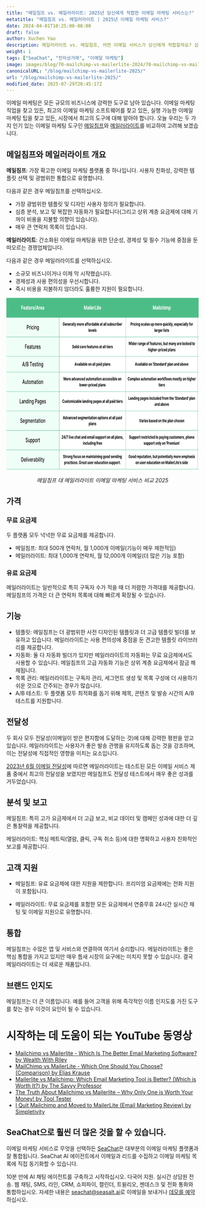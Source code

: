 ```yaml
---
title: "메일침프 vs. 메일러라이트: 2025년 당신에게 적합한 이메일 마케팅 서비스는?"
metatitle: "메일침프 vs. 메일러라이트 | 2025년 이메일 마케팅 서비스?"
date: 2024-04-01T10:25:00-08:00
draft: false
author: Xuchen Yao
description: 메일러라이트 vs. 메일침프, 어떤 이메일 서비스가 당신에게 적합할까요? 심층 비교를 통해 기능, 가격 등을 분석합니다.
weight: 1
tags: ["SeaChat", "전자상거래", "이메일 마케팅"]
image: images/blog/70-mailchimp-vs-mailerlite-2024/70-mailchimp-vs-mailerlite-2024.jpg
canonicalURL: "/blog/mailchimp-vs-mailerlite-2025/"
url: "/blog/mailchimp-vs-mailerlite-2025/"
modified_date: 2025-07-29T20:45:17Z
---
```


이메일 마케팅은 모든 규모의 비즈니스에 강력한 도구로 남아 있습니다. 이메일 마케팅 직업을 찾고 있든, 최고의 이메일 마케팅 소프트웨어를 찾고 있든, 실행 가능한 이메일 마케팅 팁을 찾고 있든, 시장에서 최고의 도구에 대해 알아야 합니다. 오늘 우리는 두 가지 인기 있는 이메일 마케팅 도구인 [메일침프](https://mailchimp.com/)와 [메일러라이트](https://www.mailerlite.com/)를 비교하여 고려해 보겠습니다.


## 메일침프와 메일러라이트 개요

**메일침프**: 가장 확고한 이메일 마케팅 플랫폼 중 하나입니다. 사용자 친화성, 강력한 템플릿 선택 및 광범위한 통합으로 유명합니다.

다음과 같은 경우 메일침프를 선택하십시오.

- 가장 광범위한 템플릿 및 디자인 사용자 정의가 필요합니다.
- 심층 분석, 보고 및 복잡한 자동화가 필요합니다(그리고 상위 계층 요금제에 대해 기꺼이 비용을 지불할 의향이 있습니다).
- 매우 큰 연락처 목록이 있습니다.



**메일러라이트**: 간소화된 이메일 마케팅을 위한 단순성, 경제성 및 필수 기능에 중점을 둔 떠오르는 경쟁업체입니다.

다음과 같은 경우 메일러라이트를 선택하십시오.

- 소규모 비즈니이거나 이제 막 시작했습니다.
- 경제성과 사용 편의성을 우선시합니다.
- 즉시 비용을 지불하지 않더라도 훌륭한 지원이 필요합니다.

<center>
<img height="450px" src="/images/blog/70-mailchimp-vs-mailerlite-2024/mailchimp-and-mailerlite-email-marketing-service-comparison-2024.png" alt="메일침프 대 메일러라이트 이메일 마케팅 서비스 비교 2025"/>

*메일침프 대 메일러라이트 이메일 마케팅 서비스 비교 2025*
</center>

## 가격

### 무료 요금제

두 플랫폼 모두 넉넉한 무료 요금제를 제공합니다.

- 메일침프: 최대 500개 연락처, 월 1,000개 이메일(기능이 매우 제한적임)
- 메일러라이트: 최대 1,000개 연락처, 월 12,000개 이메일(더 많은 기능 포함)

### 유료 요금제
메일러라이트는 일반적으로 특히 구독자 수가 적을 때 더 저렴한 가격대를 제공합니다. 메일침프의 가격은 더 큰 연락처 목록에 대해 빠르게 확장될 수 있습니다.

## 기능


- 템플릿: 메일침프는 더 광범위한 사전 디자인된 템플릿과 더 고급 템플릿 빌더를 보유하고 있습니다. 메일러라이트는 사용 편의성에 중점을 둔 견고한 템플릿 라이브러리를 제공합니다.
- 자동화: 둘 다 자동화 빌더가 있지만 메일러라이트의 자동화는 무료 요금제에서도 사용할 수 있습니다. 메일침프의 고급 자동화 기능은 상위 계층 요금제에서 잠금 해제됩니다.
- 목록 관리: 메일러라이트는 구독자 관리, 세그먼트 생성 및 목록 구성에 더 사용하기 쉬운 것으로 간주되는 경우가 많습니다.
- A/B 테스트: 두 플랫폼 모두 최적화를 돕기 위해 제목, 콘텐츠 및 발송 시간의 A/B 테스트를 지원합니다.


## 전달성

두 회사 모두 전달성(이메일이 받은 편지함에 도달하는 것)에 대해 강력한 평판을 얻고 있습니다. 메일러라이트는 사용자가 좋은 발송 관행을 유지하도록 돕는 것을 강조하며, 이는 전달성에 직접적인 영향을 미치는 요소입니다.

[​​2023년 6월 이메일 전달성](https://www.emailtooltester.com/en/blog/email-deliverability-june-2023/)에 따르면 메일러라이트는 테스트된 모든 이메일 서비스 제품 중에서 최고의 전달성을 보였지만 메일침프도 전달성 테스트에서 매우 좋은 성과를 거두었습니다.

## 분석 및 보고

메일침프: 특히 고가 요금제에서 더 고급 보고, 비교 데이터 및 캠페인 성과에 대한 더 깊은 통찰력을 제공합니다.

메일러라이트: 핵심 메트릭(열람, 클릭, 구독 취소 등)에 대한 명확하고 사용자 친화적인 보고를 제공합니다.

## 고객 지원

- 메일침프: 유료 요금제에 대한 지원을 제한합니다. 프리미엄 요금제에는 전화 지원이 포함됩니다.

- 메일러라이트: 무료 요금제를 포함한 모든 요금제에서 연중무휴 24시간 실시간 채팅 및 이메일 지원으로 유명합니다.

## 통합
메일침프는 수많은 앱 및 서비스와 연결하여 여기서 승리합니다. 메일러라이트는 좋은 핵심 통합을 가지고 있지만 매우 틈새 시장의 요구에는 미치지 못할 수 있습니다. 결국 메일러라이트는 더 새로운 제품입니다.

## 브랜드 인지도
메일침프는 더 큰 이름입니다. 예를 들어 고객을 위해 즉각적인 이름 인지도를 가진 도구를 찾는 경우 이것이 요인이 될 수 있습니다.


# 시작하는 데 도움이 되는 YouTube 동영상

- [Mailchimp vs Mailerlite - Which Is The Better Email Marketing Software? by Wealth With Riley](https://www.youtube.com/watch?v=lYaWNT4GqFM)
- [MailChimp vs MailerLite - Which One Should You Choose? (Comparison) by Elias Krause](https://www.youtube.com/watch?v=aKjYio1rJcA)
- [Mailerlite vs Mailchimp: Which Email Marketing Tool is Better? (Which is Worth It?) by The Savvy Professor](https://www.youtube.com/watch?v=4mmyr8pV9as)
- [The Truth About Mailchimp vs Mailerlite – Why Only One is Worth Your Money! by Tool Tester](https://www.youtube.com/watch?v=93jal7psCzE)
- [I Quit Mailchimp and Moved to MailerLite (Email Marketing Review) by Simpletivity](https://www.youtube.com/watch?v=75Bu2NmqE9o)

## SeaChat으로 훨씬 더 많은 것을 할 수 있습니다.

이메일 마케팅 서비스로 무엇을 선택하든 [SeaChat](https://chat.seasalt.ai/?utm_source=blog)은 대부분의 이메일 마케팅 플랫폼과 잘 통합됩니다. SeaChat AI 에이전트에서 이메일과 리드를 수집하고 이메일 마케팅 목록에 직접 동기화할 수 있습니다.

10분 만에 AI 채팅 에이전트를 구축하고 시작하십시오. 다국어 지원. 실시간 상담원 전송. 웹 채팅, SMS, 라인, CRM, 쇼피파이, 캘린더, 트윌리오, 젠데스크 및 전화 통화와 통합하십시오. 자세한 내용은 [seachat@seasalt.ai](mailto:seameet@seasalt.ai)로 이메일을 보내거나 [데모를 예약](https://meetings.hubspot.com/seasalt-ai/seasalt-meeting)하십시오.